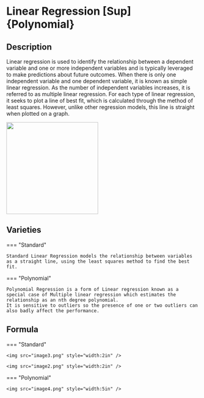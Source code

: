 # Linear Regression [Sup] {Polynomial}

## Description

Linear regression is used to identify the relationship between a dependent variable and one or more independent variables and is typically leveraged to make predictions about future outcomes.
When there is only one independent variable and one dependent variable, it is known as simple linear regression.
As the number of independent variables increases, it is referred to as multiple linear regression.
For each type of linear regression, it seeks to plot a line of best fit, which is calculated through the method of least squares.
However, unlike other regression models, this line is straight when plotted on a graph.

<img src="image1.png" style="width:2.5in" />

## Varieties

=== "Standard"

    Standard Linear Regression models the relationship between variables as a straight line, using the least squares method to find the best fit.

=== "Polynomial"

    Polynomial Regression is a form of Linear regression known as a special case of Multiple linear regression which estimates the relationship as an nth degree polynomial.
    It is sensitive to outliers so the presence of one or two outliers can also badly affect the performance.

## Formula

=== "Standard"

    <img src="image3.png" style="width:2in" />

    <img src="image2.png" style="width:2in" />

=== "Polynomial"

    <img src="image4.png" style="width:5in" />
